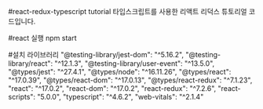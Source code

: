#react-redux-typescript tutorial
타입스크립트를 사용한 리액트 리덕스 튜토리얼 코드입니다.


#react 실행
npm start

#설치 라이브러리
"@testing-library/jest-dom": "^5.16.2",
"@testing-library/react": "^12.1.3",
"@testing-library/user-event": "^13.5.0",
"@types/jest": "^27.4.1",
"@types/node": "^16.11.26",
"@types/react": "^17.0.39",
"@types/react-dom": "^17.0.13",
"@types/react-redux": "^7.1.23",
"react": "^17.0.2",
"react-dom": "^17.0.2",
"react-redux": "^7.2.6",
"react-scripts": "5.0.0",
"typescript": "^4.6.2",
"web-vitals": "^2.1.4"
